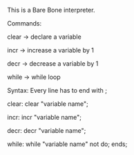 This is a Bare Bone interpreter.

Commands:

  clear -> declare a variable
  
  incr -> increase a variable by 1
 
  decr -> decrease a variable by 1
  
  while -> while loop
 
Syntax:
  Every line has to end with ;
  
  clear:
    clear "variable name";
    
  incr:
    incr "variable name";
    
  decr:
    decr "variable name";
    
  while:
    while "variable name" not <intiger> do;
    ends;
